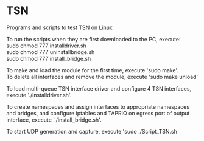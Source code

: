 # TSN
Programs and scripts to test TSN on Linux

To run the scripts when they are first downloaded to the PC, execute:  
sudo chmod 777 installdriver.sh  
sudo chmod 777 uninstallbridge.sh  
sudo chmod 777 install_bridge.sh  


To make and load the module for the first time,
execute 'sudo make'.    
To delete all interfaces and remove the module, execute 'sudo make unload'

To load multi-queue TSN interface driver and configure 4 TSN interfaces, execute './installdriver.sh'.

To create namespaces and assign interfaces to appropriate namespaces and bridges, and configure iptables and TAPRIO on egress port of output interface,
execute './install_bridge.sh'.

To start UDP generation and capture, execute 'sudo ./Script_TSN.sh

